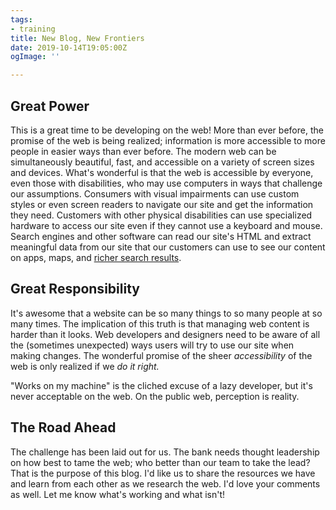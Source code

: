 ```yaml
---
tags:
- training
title: New Blog, New Frontiers
date: 2019-10-14T19:05:00Z
ogImage: ''

---
```

## Great Power

This is a great time to be developing on the web! More than ever before, the promise of the web is being realized; information is more accessible to more people in easier ways than ever before. The modern web can be simultaneously beautiful, fast, and accessible on a variety of screen sizes and devices. What's wonderful is that the web is accessible by everyone, even those with disabilities, who may use computers in ways that challenge our assumptions. Consumers with visual impairments can use custom styles or even screen readers to navigate our site and get the information they need. Customers with other physical disabilities can use specialized hardware to access our site even if they cannot use a keyboard and mouse. Search engines and other software can read our site's HTML and extract meaningful data from our site that our customers can use to see our content on apps, maps, and [richer search results](https://sparktoro.com/blog/less-than-half-of-google-searches-now-result-in-a-click/).

## Great Responsibility

It's awesome that a website can be so many things to so many people at so many times. The implication of this truth is that managing web content is harder than it looks. Web developers and designers need to be aware of all the (sometimes unexpected) ways users will try to use our site when making changes. The wonderful promise of the sheer _accessibility_ of the web is only realized if we _do it right._

"Works on my machine" is the cliched excuse of a lazy developer, but it's never acceptable on the web. On the public web, perception is reality.

## The Road Ahead

The challenge has been laid out for us. The bank needs thought leadership on how best to tame the web; who better than our team to take the lead? That is the purpose of this blog. I'd like us to share the resources we have and learn from each other as we research the web. I'd love your comments as well. Let me know what's working and what isn't!